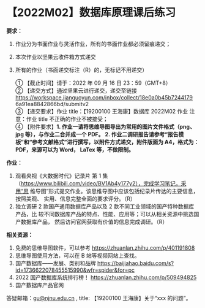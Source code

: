 # 【2022M02】数据库原理课后练习 
**要求：** 
1. 作业分为书面作业与灵活作业，所有的书面作业都必须留痕递交；
2. 本次作业以坚果云收件箱方式递交
3. 所有的作业（书面递交标注（R）的，无标记不用递交）

	① 【截止时间】请于：2022 年 09 月 16 日 23：59（GMT+8）  
	② 【递交方式】通过坚果云进行递交，递交至链接 https://workspace.jianguoyun.com/inbox/collect/18e0a0b45b7244179 6a91ea8842866bd/submitv2  
	③ 【递交要求】作业 title：【19200100 王海康】数据库 2022M02 作业 注意：作业 title 不正确的作业不被接受；  
	④ 【附件要求】**1. 作业一请将思维导图导出为常用的图片文件格式（png、jpg 等），与作业二合并成一个 PDF。 2. 作业二调研报告请参考“报告模板”和“参考文献格式”进行撰写，以附件方式递交，附件版面为 A4，格式为：PDF，来源可以为 Word， LaTex 等，不做限制。**

**作业：** 
1. 观看央视《大数据时代》记录片 第 1 集 （https://www.bilibili.com/video/BV1Ab4y177y2），完成学习笔记，采用“思 维导图”形式提交作业。该思维导图中应该包括纪录片传达的主要信息，按照美观、 实用、信息完整全面的要求评分。（R） 
2. 独立调研 2 款国产通用数据库产品以及 2 款不同工业领域的国产特种数据库产品，比 较不同数据库产品的特点、性能、应用等；可以从相关资源中挑选国产数据库产品， 然后访问官网获取有价值的信息完成调研。（R） 

**相关资源：**
1. 免费的思维导图软件，可以参考 https://zhuanlan.zhihu.com/p/401191808 
2. 思维导图使用方法，可以在 B 站等视频网站上查找。 
3. 国产数据库——发展、类别和品牌 https://baijiahao.baidu.com/s?id=1736622078455515990&wfr=spider&for=pc 
4. 2022 国产数据库系统排行榜！ https://zhuanlan.zhihu.com/p/509494825 
5. 国产数据库产品官网

答疑邮箱：gu@njnu.edu.cn , title: 【19200100 王海康】关于“xxx 的问题”。